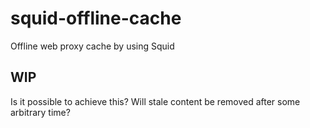 # squid-offline-cache
Offline web proxy cache by using Squid
## WIP
Is it possible to achieve this?
Will stale content be removed after some arbitrary time?
